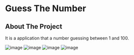 # Guess The Number



## About The Project

It is a application that a number guessing between 1 and 100. 



![image](https://user-images.githubusercontent.com/79968953/156805132-1a1b6f55-8b14-4252-931c-de131a7e2fd5.png)
![image](https://user-images.githubusercontent.com/79968953/156805557-efe7d317-4060-4c7e-acfb-13e6c5dd88d2.png)
![image](https://user-images.githubusercontent.com/79968953/156805714-fa7b812d-b456-4e3b-8dfd-2270a4a873f3.png)
![image](https://user-images.githubusercontent.com/79968953/156805855-9eebf343-c1c0-4b6c-b38a-5f2a8805b3f6.png)
